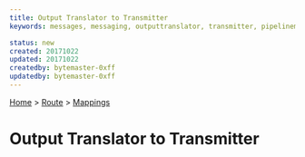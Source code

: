 ```yaml
---
title: Output Translator to Transmitter
keywords: messages, messaging, outputtranslator, transmitter, pipelinemodule

status: new
created: 20171022
updated: 20171022
createdby: bytemaster-0xff
updatedby: bytemaster-0xff
---
```

[Home](../../Index.md) > [Route](../Route.md) > [Mappings](Index.md)

# Output Translator to Transmitter
